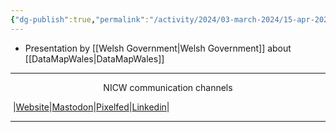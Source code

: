 ```yaml
---
{"dg-publish":true,"permalink":"/activity/2024/03-march-2024/15-apr-2024/"}
---
```


- Presentation by [[Welsh Government\|Welsh Government]] about [[DataMapWales\|DataMapWales]]

***
<p style="text-align: center;">NICW communication channels</p>

󠁧 |[Website](https://nationalinfrastructurecommission.wales)|[Mastodon](https://toot.wales/@NICW)|[Pixelfed](https://pix.toot.wales/NICW)|[Linkedin](https://www.linkedin.com/company/26268509/)|
***
